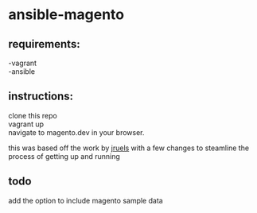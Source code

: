 # ansible-magento
## requirements:
-vagrant<br>
-ansible
## instructions: 
clone this repo<br>
vagrant up<br>
navigate to magento.dev in your browser.

this was based off the work by [jruels](https://github.com/jruels/AnsiblePlaybooks/tree/master/ansible-magento-lemp) with a few changes to steamline the process of getting up and running

## todo
add the option to include magento sample data
